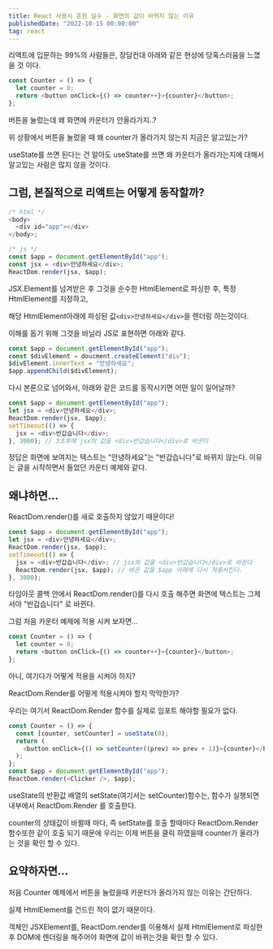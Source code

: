 ```yaml
---
title: React 사용시 흔한 실수 - 화면의 값이 바뀌지 않는 이유
publishedDate: "2022-10-15 00:00:00"
tag: react
---
```


리액트에 입문하는 99%의 사람들은, 장담컨대 아래와 같은 현상에 당혹스러움을 느꼈을 것 이다.

```js
const Counter = () => {
  let counter = 0;
  return <button onClick={() => counter++}>{counter}</button>;
};
```

버튼을 눌렀는데 왜 화면에 카운터가 안올라가지..?

위 상황에서 버튼을 눌렀을 때 왜 counter가 올라가지 않는지 지금은 알고있는가?

useState를 쓰면 된다는 건 알아도 useState를 쓰면 왜 카운터가 올라가는지에 대해서 알고있는 사람은 많지 않을 것이다.

## 그럼, 본질적으로 리액트는 어떻게 동작할까?

```js
/* html */
<body>
  <div id="app"></div>
</body>;

/* js */
const $app = document.getElementById("app");
const jsx = <div>안녕하세요</div>;
ReactDom.render(jsx, $app);
```

JSX.Element를 넘겨받은 후 그것을 순수한 HtmlElement로 파싱한 후, 특정 HtmlElement를 지정하고,

해당 HtmlElement아래에 파싱된 값`<div>안녕하세요</div>`을 렌더링 하는것이다.

이해를 돕기 위해 그것을 바닐라 JS로 표현하면 아래와 같다.

```js
const $app = document.getElementById("app");
const $divElement = doucment.createElement("div");
$divElement.innerText = "안녕하세요";
$app.appendChild($divElement);
```

다시 본론으로 넘어와서, 아래와 같은 코드를 동작시키면 어떤 일이 일어날까?

```js
const $app = document.getElementById("app");
let jsx = <div>안녕하세요</div>;
ReactDom.render(jsx, $app);
setTimeout(() => {
  jsx = <div>반갑습니다</div>;
}, 3000); // 3초후에 jsx의 값을 <div>반갑습니다</div>로 바꾼다
```

정답은 화면에 보여지는 텍스트는 "안녕하세요"는 "반갑습니다"로 바뀌지 않는다. 이유는 글을 시작하면서 들었던 카운터 예제와 같다.

## 왜냐하면...

ReactDom.render()를 새로 호출하지 않았기 때문이다!

```js
const $app = document.getElementById("app");
let jsx = <div>안녕하세요</div>;
ReactDom.render(jsx, $app);
setTimeout(() => {
  jsx = <div>반갑습니다</div>; // jsx의 값을 <div>반갑습니다</div>로 바꾼다
  ReactDom.render(jsx, $app); // 바꾼 값을 $app 아래에 다시 적용시킨다.
}, 3000);
```

타임아웃 콜백 안에서 ReactDom.render()를 다시 호출 해주면 화면에 텍스트는 그제서야 "반갑습니다" 로 바뀐다.

그럼 처음 카운터 예제에 적용 시켜 보자면...

```js
const Counter = () => {
  let counter = 0;
  return <button onClick={() => counter++}>{counter}</button>;
};
```

아니, 여기다가 어떻게 적용을 시켜야 하지?

ReactDom.Render를 어떻게 적용시켜야 할지 막막한가?

우리는 여기서 ReactDom.Render 함수를 실제로 임포트 해야할 필요가 없다.

```js
const Counter = () => {
  const [counter, setCounter] = useState(0);
  return (
    <button onClick={() => setCounter((prev) => prev + 1)}>{counter}</button>
  );
};
const $app = document.getElementById("app");
ReactDom.render(<Clicker />, $app);
```

useState의 반환값 배열의 setState(여기서는 setCounter)함수는, 함수가 실행되면 내부에서 ReactDom.Render 를 호출한다.

counter의 상태값이 바뀔때 마다, 즉 setState를 호출 할때마다 ReactDom.Render함수또한 같이 호출 되기 때문에 우리는 이제 버튼을 클릭 하였을때 counter가 올라가는 것을 확인 할 수 있다.

## 요약하자면...

처음 Counter 예제에서 버튼을 눌렀을때 카운터가 올라가지 않는 이유는 간단하다.

실제 HtmlElement를 건드린 적이 없기 때문이다.

객체인 JSXElement를, ReactDom.render를 이용해서 실제 HtmlElement로 파싱한 후 DOM에 렌더링을 해주어야 화면에 값이 바뀌는것을 확인 할 수 있다.
